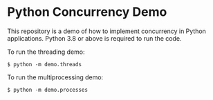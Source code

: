 # Python Concurrency Demo

This repository is a demo of how to implement concurrency in Python applications.
Python 3.8 or above is required to run the code.

To run the threading demo:
```shell script
$ python -m demo.threads
```

To run the multiprocessing demo:
```shell script
$ python -m demo.processes
```
